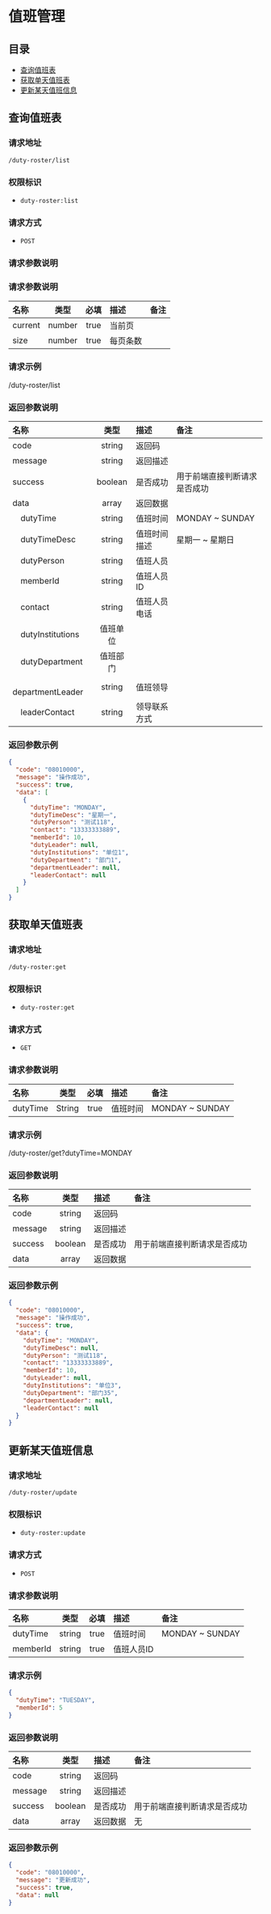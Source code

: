 # 值班管理
## 目录
- [查询值班表](#查询值班表)
- [获取单天值班表](#获取单天值班表)
- [更新某天值班信息](#更新某天值班信息)

## 查询值班表
### 请求地址
```
/duty-roster/list
```

### 权限标识
- `duty-roster:list`

### 请求方式
- `POST`

### 请求参数说明
### 请求参数说明
名称 | 类型 | 必填 | 描述 | 备注
:--- | :---: | :---: | :--- | :---
current | number | true | 当前页 |
size | number | true | 每页条数 |

### 请求示例
/duty-roster/list

### 返回参数说明
名称 | 类型 | 描述 | 备注
:--- | :---: | :--- | :---
code | string | 返回码 | 
message | string | 返回描述 | 
success | boolean | 是否成功 | 用于前端直接判断请求是否成功
data | array | 返回数据 | 
&emsp;dutyTime | string | 值班时间 | MONDAY ~ SUNDAY
&emsp;dutyTimeDesc | string | 值班时间描述 | 星期一 ~ 星期日
&emsp;dutyPerson | string | 值班人员 |
&emsp;memberId | string | 值班人员ID |
&emsp;contact | string | 值班人员电话 |
&emsp;dutyInstitutions | 值班单位 |
&emsp;dutyDepartment | 值班部门 |
&emsp;departmentLeader|string|值班领导
&emsp;leaderContact | string |领导联系方式 |

### 返回参数示例
```json
{
  "code": "08010000",
  "message": "操作成功",
  "success": true,
  "data": [
    {
      "dutyTime": "MONDAY",
      "dutyTimeDesc": "星期一",
      "dutyPerson": "测试118",
      "contact": "13333333889",
      "memberId": 10,
      "dutyLeader": null,
      "dutyInstitutions": "单位1",
      "dutyDepartment": "部门1",
      "departmentLeader": null,
      "leaderContact": null
    }
  ]
}
```

## 获取单天值班表
### 请求地址
```
/duty-roster:get
```

### 权限标识
- `duty-roster:get`

### 请求方式
- `GET`

### 请求参数说明
名称 | 类型 | 必填 | 描述 | 备注
:--- | :---: | :---: | :--- | :---
dutyTime | String | true | 值班时间 | MONDAY ~ SUNDAY
### 请求示例
/duty-roster/get?dutyTime=MONDAY

### 返回参数说明
名称 | 类型 | 描述 | 备注
:--- | :---: | :--- | :---
code | string | 返回码 |
message | string | 返回描述 |
success | boolean | 是否成功 | 用于前端直接判断请求是否成功
data | array | 返回数据 |

### 返回参数示例
```json
{
  "code": "08010000",
  "message": "操作成功",
  "success": true,
  "data": {
    "dutyTime": "MONDAY",
    "dutyTimeDesc": null,
    "dutyPerson": "测试118",
    "contact": "13333333889",
    "memberId": 10,
    "dutyLeader": null,
    "dutyInstitutions": "单位3",
    "dutyDepartment": "部门35",
    "departmentLeader": null,
    "leaderContact": null
  }
}
```

## 更新某天值班信息
### 请求地址
```
/duty-roster/update
```

### 权限标识
- `duty-roster:update`

### 请求方式
- `POST`

### 请求参数说明
名称 | 类型 | 必填 | 描述 | 备注
:--- | :---: | :---: | :--- | :---
dutyTime | string | true | 值班时间 | MONDAY ~ SUNDAY
memberId | string | true | 值班人员ID |
### 请求示例
```json
{
  "dutyTime": "TUESDAY",
  "memberId": 5
}
```

### 返回参数说明
名称 | 类型 | 描述 | 备注
:--- | :---: | :--- | :---
code | string | 返回码 | 
message | string | 返回描述 | 
success | boolean | 是否成功 | 用于前端直接判断请求是否成功
data | array | 返回数据 | 无

### 返回参数示例
```json
{
  "code": "08010000",
  "message": "更新成功",
  "success": true,
  "data": null
}
```